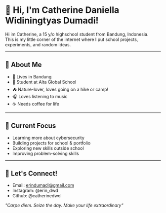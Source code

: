 # 👋 Hi, I'm Catherine Daniella Widiningtyas Dumadi!

Hi im Catherine, a 15 y/o highschool student from Bandung, Indonesia.  
This is my little corner of the internet where I put school projects, experiments, and random ideas.

---

## 📌 About Me 
- 🏡 Lives in Bandung
- 🏫 Student at Alta Global School
- ⛺ Nature-lover, loves going on a hike or camp!
- 🎧 Loves listening to music 
- ☕ Needs coffee for life

---

## 🚀 Current Focus
- Learning more about cybersecurity
- Building projects for school & portfolio
- Exploring new skills outside school 
- Improving problem-solving skills

---

## 🧭 Let's Connect!
- Email: erindumadi@gmail.com
- Instagram: @erin_dwd
- Github: @catherinedwd

*"Carpe diem. Seize the day. Make your life extraordinary"*
